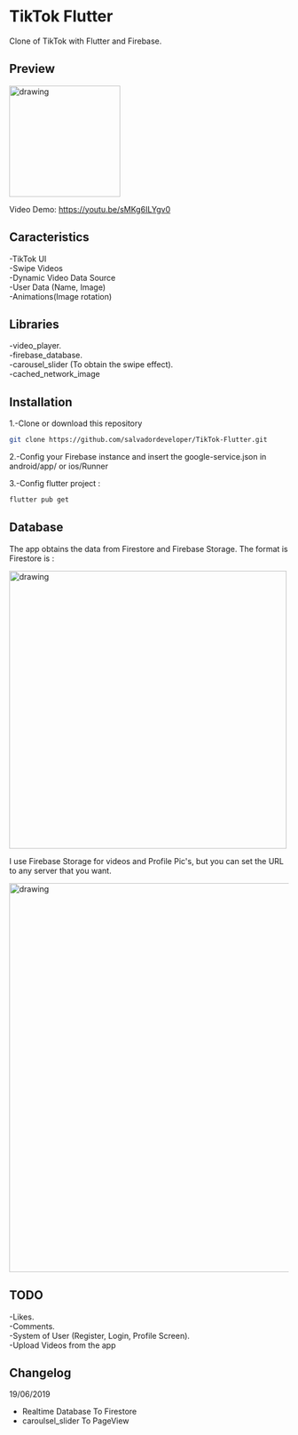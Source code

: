 # TikTok Flutter

Clone of TikTok with Flutter and Firebase.

## Preview

<img src="https://raw.githubusercontent.com/salvadordeveloper/TikTok-Flutter/master/images/screenshot.png" alt="drawing" width="200"/>


Video Demo: https://youtu.be/sMKg6ILYgv0 

## Caracteristics 

-TikTok UI                                 
-Swipe Videos                                                            
-Dynamic Video Data Source                                                                  
-User Data (Name, Image)  
-Animations(Image rotation)  

## Libraries
-video_player.   
-firebase_database.   
-carousel_slider (To obtain the swipe effect).    
-cached_network_image

## Installation

1.-Clone or download this repository 

```bash
git clone https://github.com/salvadordeveloper/TikTok-Flutter.git
```

2.-Config your Firebase instance and insert the google-service.json in android/app/ or ios/Runner

3.-Config flutter project : 

```bash
flutter pub get
```

## Database

The app obtains the data from Firestore and Firebase Storage. The format is Firestore is : 

<img src="https://raw.githubusercontent.com/salvadordeveloper/TikTok-Flutter/master/images/firestore_database.png" alt="drawing" width="500"/>

I use Firebase Storage for videos and Profile Pic's, but you can set the URL to any server that you want.

<img src="https://raw.githubusercontent.com/salvadordeveloper/TikTok-Flutter/master/images/Storage.png" alt="drawing" width="700"/>

## TODO

-Likes.   
-Comments.   
-System of User (Register, Login, Profile Screen).   
-Upload Videos from the app


## Changelog

19/06/2019 
- Realtime Database To Firestore
- caroulsel_slider To PageView 

